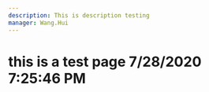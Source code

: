 ```yaml
---
description: This is description testing
manager: Wang.Hui
---
```

# this is a test page 7/28/2020 7:25:46 PM